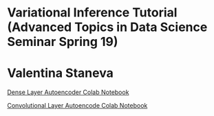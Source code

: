 # Variational Inference Tutorial (Advanced Topics in Data Science Seminar Spring 19)
# Valentina Staneva

[Dense Layer Autoencoder Colab Notebook](https://colab.research.google.com/drive/1iRjz5_jvAWqtP4tDvRnxrKn-ZW8968yp)

[Convolutional Layer Autoencode Colab Notebook](https://colab.research.google.com/drive/1T7zHsrwBn5gonoXYUTyQYRPKbJ62mO8k)
